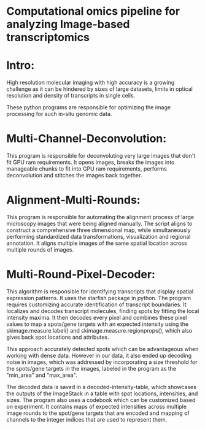 # Computational omics pipeline for analyzing Image-based transcriptomics

# Intro: 
High resolution molecular imaging with high accuracy is a growing challenge as it can be hindered by sizes of large datasets, limits in optical resolution and density of transcripts in single cells. 

 These python programs are responsible for optimizing the image processing for such in-situ genomic data. 

# Multi-Channel-Deconvolution: 
This program is responsible for deconvoluting very large images that don't fit GPU ram requirements. It opens images, breaks the images into manageable chunks to fit into GPU ram requirements, performs deconvolution and stitches the images back together.

# Alignment-Multi-Rounds: 
This program is responsible for automating the alignment process of large microscopy images that were being aligned manually. The script aligns to construct a comprehensive three dimensional map, while simultaneously performing standardized data transformations, visualization and regional annotation. It aligns multiple images of the same spatial location across multiple rounds of images. 

# Multi-Round-Pixel-Decoder: 
This algorithm is responsible for identifying transcripts that display spatial expression patterns. It uses the starfish package in python. The program requires customizing accurate identification of transcript boundaries. It localizes and decodes transcript molecules, finding spots by fitting the local intensity maxima. It then decodes every pixel and combines these pixel values to map a spots/gene targets with an expected intensity using the skimage.measure.label() and skimage.measure.regionprops(), which also gives back spot locations and attributes.

This approach accurately detected spots which can be advantageous when working with dense data. However in our data, it also ended up decoding noise in images, which was addressed by incorporating a size threshold for the spots/gene targets in the images, labeled in the program as the "min_area" and "max_area". 

The decoded data is saved in a decoded-intensity-table, which showcases the outputs of the ImageStack in a table with spot locations, intensities, and sizes. The program also uses a codebook which can be customized based on experiment. It contains maps of expected intensities across multiple image rounds to the spot/gene targets that are encoded and mapping of channels to the integer indices that are used to represent them.
